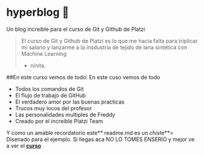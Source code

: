# hyperblog :blue_heart:
Un blog increible para el curso de Git y Github de Platzi
> El curso de Git y Github de Platzi es lo que me hacia falta para triplicar mi salario y lanzarme a la insdustria de tejido de lana sintetica con Machine Learning
> - ninita.

##En este curso vemos de todo: En este cuso vemos de todo
- Todos los comandos de Git
- El flujo de trabajo de GitHub
- El verdadero amor por las buenas practicas
- Trucos muy locos del profesor
- Las personalidades multiples de Freddy
- Creado por el increible Platzi Team 

Y como un amable recordatorio este** readme.md es un chiste**> Disenado para el ejemplo. Si llegas aca NO LO TOMES ENSERIO y mejor ve a ver el [**curso**](https://platzi.com/clases/1557-git-github/19977-readmemd-es-una-excelente-practica/ "curso")